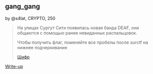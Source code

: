 ## gang_gang
by @s4lat, CRYPTO, 250

> На улицах Сургут Сити появилась новая банда DEAF, они общаются с помощью ранее невиданных распальцовок. 
> 
> Чтобы получить флаг, поменяйте все пробелы после surctf на нижнее подчеркивание 
> 
> [Шифр](task.gif)

[Write-up](WRITEUP.md)